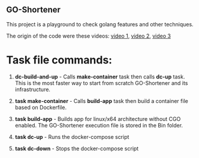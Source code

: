 ## GO-Shortener

This project is a playground to check golang features and other techniques.

The origin of the code were these videos: [video 1](https://youtu.be/rQnTtQZGpg8), [video 2](https://youtu.be/xUYDkiPdfWs), [video 3](https://youtu.be/QyBXz9SpPqE)

# Task file commands:
1. **dc-build-and-up** - Calls **make-container** task then calls **dc-up** task. This is the most faster way to start from scratch GO-Shortener and its infrastructure. 

1. **task make-container** - Calls **build-app** task then build a container file based on Dockerfile. 

1. **task build-app** - Builds app for linux/x64 architecture without CGO enabled. The GO-Shortener execution file is stored in the Bin folder.

1. **task dc-up** - Runs the docker-compose script 

1. **task dc-down** - Stops the docker-compose script 